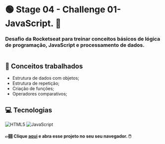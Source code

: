 # :green_circle: Stage 04 - Challenge 01- JavaScript. :sunflower:
### **Desafio da Rocketseat para treinar conceitos básicos de lógica de programação, JavaScript e processamento de dados.**


<p align="center">
  <img src="https://user-images.githubusercontent.com/126821291/228287473-8e18088f-3fea-4d71-9972-b3f48fa291b4.gif" alt="">
</p>

## :memo: Conceitos trabalhados

- Estrutura de dados com objetos;
- Estrutura de repetição;
- Criação de funções;
- Operadores comparativos;

## :computer: Tecnologias

<div>
  <!-- HTML5 -->
  <img src="https://img.shields.io/badge/HTML5-E34F26?style=for-the-badge&logo=html5&logoColor=white" alt="HTML5"/>
  
  <!-- CSS3 -->
  <!-- <img src="https://img.shields.io/badge/CSS3-1572B6?style=for-the-badge&logo=css3&logoColor=white" alt="CSS3"/> -->

  <!-- JavaScript -->
  <img src="https://img.shields.io/badge/JavaScript-F7DF1E?style=for-the-badge&logo=javascript&logoColor=black" alt="JavaScript"/>

  <!-- React Native -->
  <!-- <img src="https://img.shields.io/badge/React_Native-20232A?style=for-the-badge&logo=react&logoColor=61DAFB" alt="React Native"/> -->

  <!-- ReactJS -->
  <!-- <img src="https://img.shields.io/badge/React-20232A?style=for-the-badge&logo=react&logoColor=61DAFB" alt="ReactJS"/> -->
<div/>

#### 👉🏽 Clique **[aqui](https://adnilsomar.github.io/Stage04-Challenge01-JS/)** e abra esse projeto no seu seu navegador. :computer_mouse:

